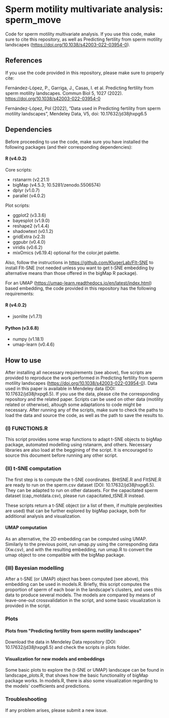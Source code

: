 # Sperm motility multivariate analysis: sperm_move
Code for sperm motility multivariate analysis. If you use this code, make sure to cite this repository, as well as Predicting fertility from sperm motility landscapes (https://doi.org/10.1038/s42003-022-03954-0). 

## References
If you use the code provided in this repository, please make sure to properly cite:

Fernández-López, P., Garriga, J., Casas, I. et al. Predicting fertility from sperm motility landscapes. Commun Biol 5, 1027 (2022). https://doi.org/10.1038/s42003-022-03954-0

Fernández-López, Pol (2022), “Data used in Predicting fertility from sperm motility landscapes”, Mendeley Data, V5, doi: 10.17632/jd38jhxpg6.5

## Dependencies
Before proceeding to use the code, make sure you have installed the following packages (and their corresponding dependencies):

#### R (v4.0.2)
Core scripts:
- rstanarm (v2.21.1)
- bigMap (v4.5.3; 10.5281/zenodo.5506574) 
- dplyr (v1.0.7)
- parallel (v4.0.2)

Plot scripts:
- ggplot2 (v3.3.6)
- bayesplot (v1.9.0)
- reshape2 (v1.4.4)
- shadowtext (v0.1.2)
- gridExtra (v2.3)
- ggpubr (v0.4.0)
- viridis (v0.6.2)
- mixOmics (v6.19.4) optional for the color.jet palette.

Also, follow the instructions in https://github.com/KlugerLab/FIt-SNE to install FIt-SNE (not needed unless you want to get t-SNE embedding by alternative means than those offered in the bigMap R package).

For an UMAP (https://umap-learn.readthedocs.io/en/latest/index.html) based embedding, the code provided in this repository has the following requirements:

#### R (v4.0.2)
- jsonlite (v1.7.1)

#### Python (v3.6.8)
- numpy (v1.18.1)
- umap-learn (v0.4.6)

## How to use
After installing all necessary requirements (see above), five scripts are provided to reproduce the work performed in Predicting fertility from sperm motility landscapes (https://doi.org/10.1038/s42003-022-03954-0). Data used in this paper is available in Mendeley data (DOI: 10.17632/jd38jhxpg6.5). If you use the data, please cite the corresponding repository and the related paper. Scripts can be used on other data (motility related or otherwise), altough some adaptations to code might be necessary. After running any of the scripts, make sure to check the paths to load the data and source the code, as well as the path to save the results to. 

### (I) FUNCTIONS.R
This script provides some wrap functions to adapt t-SNE objects to bigMap package, automated modelling using rstanarm, and others. Necessary libraries are also load at the beggining of the script. It is encouraged to source this document before running any other script.

### (II) t-SNE computation
The first step is to compute the t-SNE coordinates. BHtSNE.R and FItSNE.R are ready to run on the sperm.csv dataset (DOI: 10.17632/jd38jhxpg6.5). They can be adapted to run on other datasets. For the capacitated sperm dataset (cap_motdata.csv), please run capacitated_tSNE.R instead.

These scripts return a t-SNE object (or a list of them, if multiple perplexities are used) that can be further explored by bigMap package, both for additional analysis and visualization.

#### UMAP computation
As an alternative, the 2D embedding can be computed using UMAP. Similarly to the previous point, run umap.py using the corresponding data (Xw.csv), and with the resulting embedding, run umap.R to convert the umap object to one compatible with the bigMap package. 

### (III) Bayesian modelling
After a t-SNE (or UMAP) object has been computed (see above), this embedding can be used in models.R. Briefly, this script computes the proportion of sperm of each boar in the landscape's clusters, and uses this data to produce several models. The models are compared by means of leave-one-out crossvalidation in the script, and some basic visualization is provided in the script.

### Plots

#### Plots from "Predicting fertility from sperm motility landscapes"
Download the data in Mendeley Data repository (DOI: 10.17632/jd38jhxpg6.5) and check the scripts in plots folder.

#### Visualization for new models and embeddings
Some basic plots to explore the (t-SNE or UMAP) landscape can be found in landscape_plots.R, that shows how the basic functionality of bigMap package works. In models.R, there is also some visualization regarding to the models' coefficients and predictions. 

### Troubleshooting
If any problem arises, please submit a new issue.
